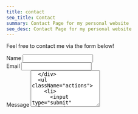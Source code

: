 ```yaml
---
title: contact
seo_title: Contact
summary: Contact Page for my personal website
seo_desc: Contact Page for my personal website
---
```


Feel free to contact me via the form below!

<form method="post" action="#">
  <div className="field half first">
    <label htmlFor="name">Name</label>
    <input type="text" name="name" id="name" />
  </div>
  <div className="field half">
    <label htmlFor="email">Email</label>
    <input type="text" name="email" id="email" />
  </div>
  <div className="field">
    <label htmlFor="message">Message</label>
    <textarea name="message" id="message" rows="6" />
  </div>
  <ul className="actions">
    <li>
      <input type="submit" value="Send Message" className="special" />
    </li>
    <li>
      <input type="reset" value="Clear" />
    </li>
  </ul>
</form>
